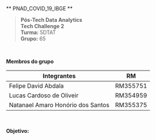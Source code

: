** PNAD_COVID_19_IBGE **
>**Pós-Tech Data Analytics**<br/>
>**Tech Challenge 2**<br/>
>**Turma:** 5DTAT<br/>
>**Grupo:** 65<br/>

<br/>

**Membros do grupo**

| Integrantes                        | RM              |
| ---------------------------------- | --------------- |
| Felipe David Abdala                | RM355751        |
| Lucas Cardoso de Oliveir           | RM354959        |
| Natanael Amaro Honório dos Santos  | RM355375        |

<br/>

**Objetivo:**<br/>
